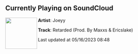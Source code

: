 ## Currently Playing on SoundCloud

[<img align="left" width="100" src="https://i1.sndcdn.com/artworks-000577458887-8cca8g-t500x500.jpg">](https://soundcloud.com/jxxyy/retarded?in=nabimenj/sets/jjoeyy)

**Artist**: Joeyy 

**Track**: Retarded (Prod. By Maxxs & Ericslake)

Last updated at 05/16/2023 08:48
